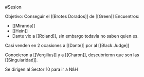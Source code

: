 #Sesion

Objetivo: Conseguir el [[Brotes Dorados]] de [[Green]]
Encuentros: 

- [[Miranda]]
- [[Hein]]
- Dante vio a [[Roland]], sin embargo todavía no saben quien es.

Casi venden en 2 ocasiones a [[Dante]] por al [[Black Judge]] 

Conocieron a [[Vergilius]] y a [[Charon]], descubrieron que son las [[Singularidad]].

Se dirigen al Sector 10 para ir a N&H